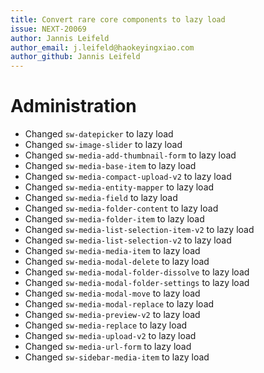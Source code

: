 ```yaml
---
title: Convert rare core components to lazy load
issue: NEXT-20069
author: Jannis Leifeld
author_email: j.leifeld@haokeyingxiao.com
author_github: Jannis Leifeld
---
```

# Administration
* Changed `sw-datepicker` to lazy load
* Changed `sw-image-slider` to lazy load
* Changed `sw-media-add-thumbnail-form` to lazy load
* Changed `sw-media-base-item` to lazy load
* Changed `sw-media-compact-upload-v2` to lazy load
* Changed `sw-media-entity-mapper` to lazy load
* Changed `sw-media-field` to lazy load
* Changed `sw-media-folder-content` to lazy load
* Changed `sw-media-folder-item` to lazy load
* Changed `sw-media-list-selection-item-v2` to lazy load
* Changed `sw-media-list-selection-v2` to lazy load
* Changed `sw-media-media-item` to lazy load
* Changed `sw-media-modal-delete` to lazy load
* Changed `sw-media-modal-folder-dissolve` to lazy load
* Changed `sw-media-modal-folder-settings` to lazy load
* Changed `sw-media-modal-move` to lazy load
* Changed `sw-media-modal-replace` to lazy load
* Changed `sw-media-preview-v2` to lazy load
* Changed `sw-media-replace` to lazy load
* Changed `sw-media-upload-v2` to lazy load
* Changed `sw-media-url-form` to lazy load
* Changed `sw-sidebar-media-item` to lazy load
